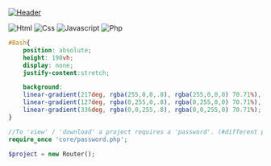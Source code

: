 [![Header](https://github.com/4A65616E/board/blob/main/boardbash.gif "Board-heading")](https://tryhackme.com/p/Bashx0)

![Html]()
![Css]()
![Javascript]()
![Php]()

```css
#Bash{ 
    position: absolute; 
    height: 190vh; 
    display: none;
    justify-content:stretch; 

    background: 
    linear-gradient(217deg, rgba(255,0,0,.8), rgba(255,0,0,0) 70.71%),
    linear-gradient(127deg, rgba(0,255,0,.8), rgba(0,255,0,0) 70.71%),
    linear-gradient(336deg, rgba(0,0,255,.8), rgba(0,0,255,0) 70.71%);
}
```

```php
//To 'view' / 'download' a project requires a 'password'. (#different password for each project)
require_once 'core/password.php';

$project = new Router();
```
